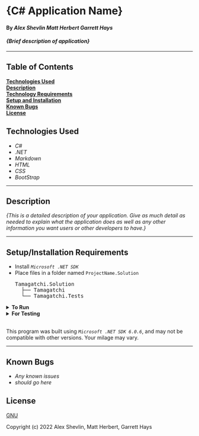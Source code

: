 # {C# Application Name}

#### By _**Alex Shevlin Matt Herbert Garrett Hays**_  

#### _{Brief description of application}_  

---

## Table of Contents

**[Technologies Used](#technologies-used)  
[Description](#description)  
[Technology Requirements](#technology-requirements)  
[Setup and Installation](#setupinstallation-requirements)  
[Known Bugs](#known-bugs)  
[License](#license)**

## Technologies Used

* _C#_
* _.NET_
* _Markdown_
* _HTML_
* _CSS_
* _BootStrap_

---
## Description

_{This is a detailed description of your application. Give as much detail as needed to explain what the application does as well as any other information you want users or other developers to have.}_

---
## Setup/Installation Requirements

* Install *`Microsoft .NET SDK`*
* Place files in a folder named `ProjectName.Solution`
    <pre>Tamagatchi.Solution
    ├── Tamagatchi
    └── Tamagatchi.Tests</pre>
<details>
<summary><strong>To Run</strong></summary>
Navigate to  
   <pre>Tamagatchi.Solution
   ├── <strong>Tamagatchi</strong>
   └── Tamagatchi.Tests</pre>

Run ```$ dotnet run``` in the console
</details>

<details>
<summary><strong>For Testing</strong></summary>
Navigate to  
    <pre>Tamagatchi.Solution
    ├── Tamagatchi
    └── <strong>Tamagatchi.Tests</strong></pre>

Run ```$ dotnet test``` in the console

</details>
<br>

This program was built using *`Microsoft .NET SDK 6.0.6`*, and may not be compatible with other versions. Your milage may vary.

---
## Known Bugs

* _Any known issues_
* _should go here_

## License

[GNU](/LICENSE-GNU)

Copyright (c) 2022 Alex Shevlin, Matt Herbert, Garrett Hays


